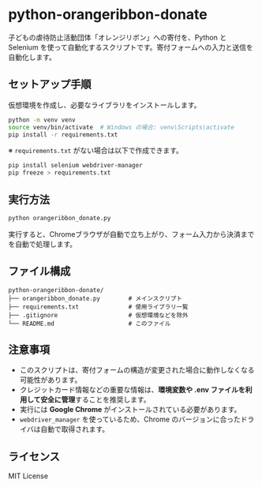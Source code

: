# python-orangeribbon-donate

子どもの虐待防止活動団体「オレンジリボン」への寄付を、Python と Selenium を使って自動化するスクリプトです。寄付フォームへの入力と送信を自動化します。

## セットアップ手順

仮想環境を作成し、必要なライブラリをインストールします。

```bash
python -m venv venv
source venv/bin/activate  # Windows の場合: venv\Scripts\activate
pip install -r requirements.txt
```

※ `requirements.txt` がない場合は以下で作成できます。

```bash
pip install selenium webdriver-manager
pip freeze > requirements.txt
```

## 実行方法

```bash
python orangeribbon_donate.py
```

実行すると、Chromeブラウザが自動で立ち上がり、フォーム入力から決済までを自動で処理します。  

## ファイル構成

```
python-orangeribbon-donate/
├── orangeribbon_donate.py        # メインスクリプト
├── requirements.txt              # 使用ライブラリ一覧
├── .gitignore                    # 仮想環境などを除外
└── README.md                     # このファイル
```

## 注意事項

- このスクリプトは、寄付フォームの構造が変更された場合に動作しなくなる可能性があります。
- クレジットカード情報などの重要な情報は、**環境変数や .env ファイルを利用して安全に管理**することを推奨します。
- 実行には **Google Chrome** がインストールされている必要があります。
- `webdriver_manager` を使っているため、Chrome のバージョンに合ったドライバは自動で取得されます。

## ライセンス

MIT License